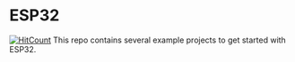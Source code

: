 # ESP32
[![HitCount](http://hits.dwyl.com/yash-sanghvi/ESP32.svg)](http://hits.dwyl.com/yash-sanghvi/ESP32)
This repo contains several example projects to get started with ESP32.
